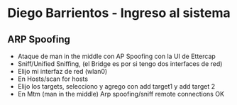 # Diego Barrientos - Ingreso al sistema

## ARP Spoofing
- Ataque de man in the middle con AP Spoofing con la UI de Ettercap 
- Sniff/Unified Sniffing, (el Bridge es por si tengo dos interfaces de red) 
- Elijo mi interfaz de red (wlan0)
- En Hosts/scan for hosts
- Elijo los targets, selecciono y agrego con add target1 y add target 2
- En Mtm (man in the middle) Arp spoofing/sniff remote connections OK